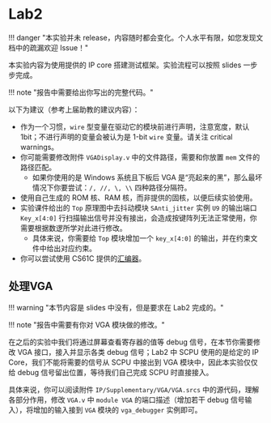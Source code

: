 # Lab2

!!! danger "本实验并未 release，内容随时都会变化。个人水平有限，如您发现文档中的疏漏欢迎 Issue！"

本实验内容为使用提供的 IP core 搭建测试框架。实验流程可以按照 slides 一步步完成。

!!! note "报告中需要给出你写出的完整代码。"

以下为建议（参考上届助教的建议内容）：

* 作为一个习惯，`wire` 型变量在驱动它的模块前进行声明，注意宽度，默认 1bit；不进行声明的变量会被认为是 1-bit `wire` 变量。请关注 critical warnings。
* 你可能需要修改附件 `VGADisplay.v` 中的文件路径，需要和你放置 `mem` 文件的路径匹配。
    * 如果你使用的是 Windows 系统且下板后 VGA 是“亮起来的黑”，那么最坏情况下你要尝试：`/, //, \, \\` 四种路径分隔符。
* 使用自己生成的 ROM 核、RAM 核，而非提供的固核，以便后续实验使用。
* 实验课件给出的 `Top` 原理图中去抖动模块 `SAnti_jitter` 实例 `U9` 的输出端口 `Key_x[4:0]` 行扫描输出信号并没有接出，会造成按键阵列无法正常使用，你需要根据数逻所学对此进行修改。
    * 具体来说，你需要给 `Top` 模块增加一个 `key_x[4:0]` 的输出，并在约束文件中给出对应约束。
* 你可以尝试使用 CS61C 提供的[汇编器](http://venus.cs61c.org/)。

## 处理VGA

!!! warning "本节内容是 slides 中没有，但是要求在 Lab2 完成的。"

!!! note "报告中需要有你对 VGA 模块做的修改。"

在之后的实验中我们将通过屏幕查看寄存器的值等 debug 信号，在本节你需要修改 VGA 接口，接入并显示各类 debug 信号；Lab2 中 SCPU 使用的是给定的 IP Core，我们不能将需要的信号从 SCPU 中接出到 VGA 模块中，因此本实验仅仅给 debug 信号留出位置，等待我们自己完成 SCPU 时直接接入。

具体来说，你可以阅读附件 `IP/Supplementary/VGA/VGA.srcs` 中的源代码，理解各部分作用，修改 `VGA.v` 中 `module VGA` 的端口描述（增加若干 debug 信号输入），将增加的输入接到 `VGA` 模块的 `vga_debugger` 实例即可。
